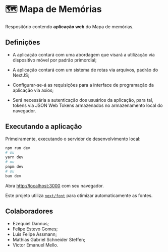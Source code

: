 # 🗺 Mapa de Memórias

Respositório contendo **aplicação web** do Mapa de memórias.

## Definições

- A aplicação contará com uma abordagem que visará a utilização 
via dispositivo móvel por padrão primordial;

- A aplicação contará com um sistema de rotas via arquivos, padrão do NextJS;

- Configurar-se-á as requisições para a interface de programação da 
aplicação via axios;

- Será necessária a autenticação dos usuários da aplicação, para tal, tokens
via JSON Web Tokens armazenados no armazenamento local do navegador.

## Executando a aplicação

Primeiramente, executando o servidor de desenvolvimento local:

```bash
npm run dev
# ou
yarn dev
# ou
pnpm dev
# ou
bun dev
```

Abra [http://localhost:3000](http://localhost:3000) com seu navegador.

Este projeto utiliza [`next/font`](https://nextjs.org/docs/app/building-your-application/optimizing/fonts) para otimizar automaticamente as fontes.

## Colaboradores

- Ezequiel Dannus;
- Felipe Estevo Gomes;
- Luis Felipe Assmann;
- Mathias Gabriel Schneider Steffen;
- Victor Emanuel Mello.
